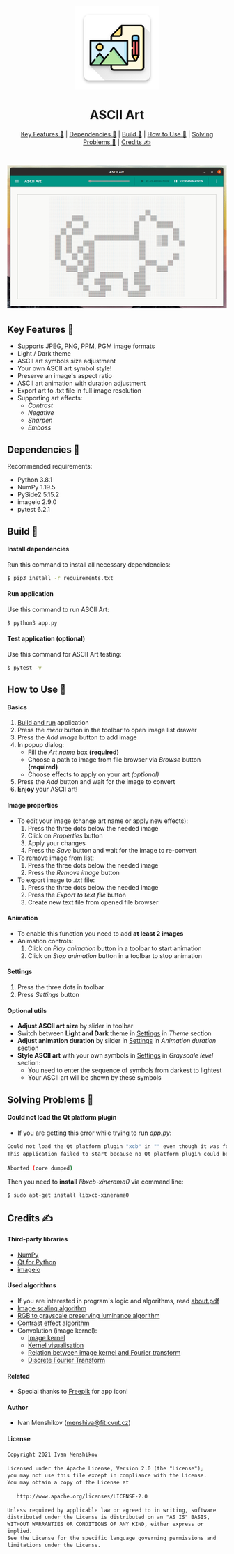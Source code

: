 <dl>
    <h1 align="center">
        <img src="img/logo.png" alt="ASCII Art" width="192">
        <br><br>ASCII Art<br>
    </h1>
    <p align="center">
        <a href="#key-features-">Key Features 🍪</a> |
        <a href="#dependencies-">Dependencies 🧬</a> |
        <a href="#build-">Build 🚀</a> |
        <a href="#how-to-use-">How to Use 📃</a> |
        <a href="#solving-problems-">Solving Problems 🐛</a> |
        <a href="#credits-">Credits ✍</a>
    </p>
    <h1 align="center">
        <img src="img/preview.gif" alt="Preview">
    </h1>
</dl>

## Key Features 🍪

* Supports JPEG, PNG, PPM, PGM image formats
* Light / Dark theme
* ASCII art symbols size adjustment
* Your own ASCII art symbol style!
* Preserve an image's aspect ratio
* ASCII art animation with duration adjustment
* Export art to .txt file in full image resolution
* Supporting art effects:
    - _Contrast_
    - _Negative_
    - _Sharpen_
    - _Emboss_

## Dependencies 🧬

Recommended requirements:

* Python 3.8.1
* NumPy 1.19.5
* PySide2 5.15.2
* imageio 2.9.0
* pytest 6.2.1

## Build 🚀

#### Install dependencies

Run this command to install all necessary dependencies:

```bash
$ pip3 install -r requirements.txt
```

#### Run application

Use this command to run ASCII Art:

```bash
$ python3 app.py
```

#### Test application (optional)

Use this command for ASCII Art testing:

```bash
$ pytest -v
```

## How to Use 📃

#### Basics

1) [Build and run](#build-) application
2) Press the _menu_ button in the toolbar to open image list drawer
3) Press the _Add image_ button to add image
4) In popup dialog:
    - Fill the _Art name_ box **(required)**
    - Choose a path to image from file browser via _Browse_ button **(required)**
    - Choose effects to apply on your art _(optional)_
5) Press the _Add_ button and wait for the image to convert
6) **Enjoy** your ASCII art!

#### Image properties

* To edit your image (change art name or apply new effects):
    1) Press the three dots below the needed image
    2) Click on _Properties_ button
    3) Apply your changes
    4) Press the _Save_ button and wait for the image to re-convert
* To remove image from list:
    1) Press the three dots below the needed image
    2) Press the _Remove image_ button
* To export image to _.txt_ file:
    1) Press the three dots below the needed image
    2) Press the _Export to text file_ button
    3) Create new text file from opened file browser

#### Animation

* To enable this function you need to add **at least 2 images**
* Animation controls:
    1) Click on _Play animation_ button in a toolbar to start animation
    2) Click on _Stop animation_ button in a toolbar to stop animation

#### Settings

1) Press the three dots in toolbar
2) Press _Settings_ button

#### Optional utils

* **Adjust ASCII art size** by slider in toolbar
* Switch between **Light and Dark** theme in [Settings](#Settings) in _Theme_ section
* **Adjust animation duration** by slider in [Settings](#Settings) in _Animation duration_ section
* **Style ASCII art** with your own symbols in [Settings](#Settings) in _Grayscale level_ section:
    - You need to enter the sequence of symbols from darkest to lightest
    - Your ASCII art will be shown by these symbols

## Solving Problems 🐛

#### Could not load the Qt platform plugin

* If you are getting this error while trying to run _app.py_:

```bash
Could not load the Qt platform plugin "xcb" in "" even though it was found.
This application failed to start because no Qt platform plugin could be initialized. Reinstalling the application may fix this problem.

Aborted (core dumped)
```

Then you need to **install** _libxcb-xinerama0_ via command line:

```bash
$ sudo apt-get install libxcb-xinerama0
```

## Credits ✍

#### Third-party libraries

* [NumPy](https://numpy.org/)
* [Qt for Python](https://wiki.qt.io/Qt_for_Python)
* [imageio](https://imageio.github.io/)

#### Used algorithms

* If you are interested in program's logic and algorithms, read [about.pdf](https://github.com/menshiva/ascii-art/blob/ascii-art/about.pdf)
* [Image scaling algorithm](https://en.wikipedia.org/wiki/Image_scaling#Nearest-neighbor_interpolation)
* [RGB to grayscale preserving luminance algorithm](https://en.wikipedia.org/wiki/Grayscale#Colorimetric_(perceptual_luminance-preserving)_conversion_to_grayscale)
* [Contrast effect algorithm](https://en.wikipedia.org/wiki/Contrast_(vision))
* Convolution (image kernel):
    - [Image kernel](https://en.wikipedia.org/wiki/Kernel_(image_processing))
    - [Kernel visualisation](https://setosa.io/ev/image-kernels/)
    - [Relation between image kernel and Fourier transform](https://en.wikipedia.org/wiki/Convolution_theorem)
    - [Discrete Fourier Transform](https://numpy.org/doc/stable/reference/routines.fft.html#background-information)

#### Related

* Special thanks to [Freepik](https://www.flaticon.com/authors/freepik) for app icon!

#### Author

* Ivan Menshikov (menshiva@fit.cvut.cz)

#### License

```
Copyright 2021 Ivan Menshikov

Licensed under the Apache License, Version 2.0 (the "License");
you may not use this file except in compliance with the License.
You may obtain a copy of the License at

   http://www.apache.org/licenses/LICENSE-2.0

Unless required by applicable law or agreed to in writing, software
distributed under the License is distributed on an "AS IS" BASIS,
WITHOUT WARRANTIES OR CONDITIONS OF ANY KIND, either express or implied.
See the License for the specific language governing permissions and
limitations under the License.
```